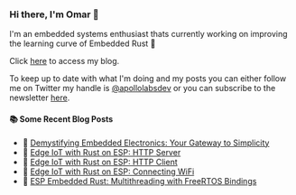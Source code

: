 ### Hi there, I'm Omar 👋

I'm an embedded systems enthusiast thats currently working on improving the learning curve of Embedded Rust 🦀

Click [here](https://apollolabsblog.hashnode.dev/) to access my blog.

To keep up to date with what I'm doing and my posts you can either follow me on Twitter my handle is [@apollolabsdev](https://twitter.com/apollolabsbin) or you can subscribe to the newsletter [here](http://subscribepage.io/apollolabsnewsletter).

<!--
**apollolabsdev/apollolabsdev** is a ✨ _special_ ✨ repository because its `README.md` (this file) appears on your GitHub profile.

Here are some ideas to get you started:

- 🔭 I’m currently working on ...
- 🌱 I’m currently learning ...
- 👯 I’m looking to collaborate on ...
- 🤔 I’m looking for help with ...
- 💬 Ask me about ...
- 📫 How to reach me: ...
- 😄 Pronouns: ...
- ⚡ Fun fact: ...
-->


#### :books: Some Recent Blog Posts
<!-- BLOGPOSTS:START -->
 - 💫 [Demystifying Embedded Electronics: Your Gateway to Simplicity](https://apollolabsblog.hashnode.dev/demystifying-embedded-electronics-your-gateway-to-simplicity)
 - 🌮 [Edge IoT with Rust on ESP: HTTP Server](https://apollolabsblog.hashnode.dev/edge-iot-with-rust-on-esp-http-server)
 - 💫 [Edge IoT with Rust on ESP: HTTP Client](https://apollolabsblog.hashnode.dev/edge-iot-with-rust-on-esp-http-client)
 - 🚀 [Edge IoT with Rust on ESP: Connecting WiFi](https://apollolabsblog.hashnode.dev/edge-iot-with-rust-on-esp-connecting-wifi)
 - 💫 [ESP Embedded Rust: Multithreading with FreeRTOS Bindings](https://apollolabsblog.hashnode.dev/esp-embedded-rust-multithreading-with-freertos-bindings)<!-- BLOGPOSTS:END -->
